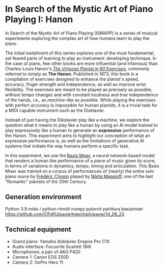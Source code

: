 # In Search of the Mystic Art of Piano Playing I: Hanon

In Search of the Mystic Art of Piano Playing (ISMAPP) is a series of musical experiments exploring the complex art of how humans learn to play the piano.

The initial installment of this series explores one of the most fundamental, yet feared parts of learning to play an instrument: developing technique. In the case of piano, few other books are more influential (and infamous) than Charles-Louis Hanon's [*The Virtuoso Pianist in 60 Exercises*](https://en.wikipedia.org/wiki/The_Virtuoso_Pianist_in_60_Exercises), commonly referred to simply as **The Hanon**. Published in 1873, this book is a compilation of exercises designed to enhance the pianist's speed, accuracy, finger strength and independence, as well as improve wrist flexibility. The exercises are meant to be played as precisely as possible, without tempo changes and with constant loudness and true independence of the hands, i.e., as *machine-like* as possible. While playing the exercises with perfect accuracy is impossible for human pianists, it is a trivial task for a MIDI capable instrument such as the Disklavier.

Instead of just having the Dikslavier play like a machine, we explore the question what it means to play like a human by using an AI model trained to play expressively like a human to generate an **expressive** performance of the Hanon. This experiment aims to highlight our conception of what an expressive performance is, as well as the limitations of generative AI systems that imitate the way humans perform a specific task.

In this experiment, we use the [Basis Mixer](http://www.carloscancinochacon.com/documents/thesis/Cancino-JKU-2018.pdf), a neural  network-based model that renders a human like performance of a piece of music given its score, in terms of variations in dynamics, tempo, timing and articulation. This Basis Mixer was trained on a corpus of performances of (nearly) the entire solo piano ouvre by [Frédéric Chopin](https://en.wikipedia.org/wiki/Frédéric_Chopin) played by [Nikita Magaloff](https://en.wikipedia.org/wiki/Nikita_Magaloff), one of the last "Romantic" pianists of the 20th Century.


## Generation environment

Python 3.9
mido / python-rtmidi
numpy
pytorch
partitura
basismixer
https://github.com/CPJKU/paow/tree/main/paow/14_06_23

## Technical equipment

* Grand piano: Yamaha disklavier Enspire Pro C1X
* Audio interface: Focusrite Scarlett 18i8
* Microphones: a pair of AKG P420
* Camera 1: Canon EOS 250D
* Camera 2: GoPro Hero 11 
